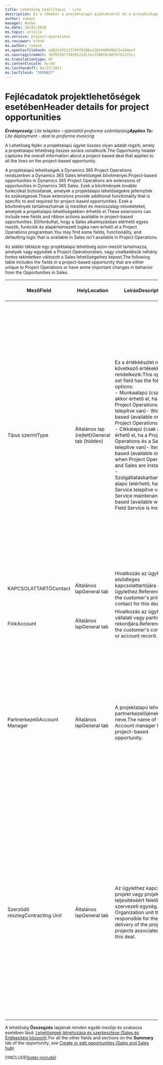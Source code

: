```yaml
---
title: Lehetőség beállításai - Lite
description: Ez a témakör a projektalapú ajánlatokról és a projektalapú lehetőségsorokról nyújt tájékoztatást.
author: rumant
manager: Annbe
ms.date: 10/01/2020
ms.topic: article
ms.service: project-operations
ms.reviewer: kfend
ms.author: rumant
ms.openlocfilehash: ed82cb511337d9f6286e13b244d049022a184eef
ms.sourcegitcommit: 3d78338773929121d17ec3386f6cb67bfb2272cc
ms.translationtype: HT
ms.contentlocale: hu-HU
ms.lasthandoff: 04/27/2021
ms.locfileid: "5950627"
---
```

# <a name="header-details-for-project-opportunities"></a><span data-ttu-id="7b094-103">Fejlécadatok projektlehetőségek esetében</span><span class="sxs-lookup"><span data-stu-id="7b094-103">Header details for project opportunities</span></span>

<span data-ttu-id="7b094-104">_**Érvényesség:** Lite telepítés – ajánlattól proforma számlázásig_</span><span class="sxs-lookup"><span data-stu-id="7b094-104">_**Applies To:** Lite deployment - deal to proforma invoicing_</span></span>

<span data-ttu-id="7b094-105">A Lehetőség fejléc a projektalapú ügylet összes olyan adatát rögzíti, amely a projektalapú lehetőség összes sorára vonatkozik.</span><span class="sxs-lookup"><span data-stu-id="7b094-105">The Opportunity header captures the overall information about a project-based deal that applies to all the lines on the project-based opportunity.</span></span>

<span data-ttu-id="7b094-106">A projektalapú lehetőségek a Dynamics 365 Project Operations rendszerben a Dynamics 365 Sales lehetőségek bővítményei.</span><span class="sxs-lookup"><span data-stu-id="7b094-106">Project-based opportunities in Dynamics 365 Project Operations are extensions of opportunities in Dynamics 365 Sales.</span></span> <span data-ttu-id="7b094-107">Ezek a bővítmények további funkciókat biztosítanak, amelyek a projektalapú lehetőségekre jellemzőek és szükségesek.</span><span class="sxs-lookup"><span data-stu-id="7b094-107">These extensions provide additional functionality that is specific to and required for project-based opportunities.</span></span> <span data-ttu-id="7b094-108">Ezek a bővítmények tartalmazhatnak új mezőket és menüszalag-műveleteket, amelyek a projektalapú lehetőségekben érhetők el.</span><span class="sxs-lookup"><span data-stu-id="7b094-108">These extensions can include new fields and ribbon actions available in project-based opportunities.</span></span> <span data-ttu-id="7b094-109">Előfordulhat, hogy a Sales alkalmazásban elérhető egyes mezők, funkciók és alapértelmezett logika nem érhető el a Project Operations programban.</span><span class="sxs-lookup"><span data-stu-id="7b094-109">You may find some fields, functionality, and defaulting logic that is available in Sales isn't available in Project Operations.</span></span>

<span data-ttu-id="7b094-110">Az alábbi táblázat egy projektalapú lehetőség azon mezőit tartalmazza, amelyek vagy egyediek a Project Operationsben, vagy viselkedésük néhány fontos tekintetben változott a Sales lehetőségeihez képest.</span><span class="sxs-lookup"><span data-stu-id="7b094-110">The following table includes the fields in a project-based opportunity that are either unique to Project Operations or have some important changes in behavior from the Opportunities in Sales.</span></span>

| <span data-ttu-id="7b094-111">**Mező**</span><span class="sxs-lookup"><span data-stu-id="7b094-111">**Field**</span></span> | <span data-ttu-id="7b094-112">**Hely**</span><span class="sxs-lookup"><span data-stu-id="7b094-112">**Location**</span></span> | <span data-ttu-id="7b094-113">**Leírás**</span><span class="sxs-lookup"><span data-stu-id="7b094-113">**Description**</span></span> | <span data-ttu-id="7b094-114">**Alsóbb rétegbeli hatás**</span><span class="sxs-lookup"><span data-stu-id="7b094-114">**Downstream impact**</span></span> |
| --- | --- | --- | --- |
| <span data-ttu-id="7b094-115">Típus szerint</span><span class="sxs-lookup"><span data-stu-id="7b094-115">Type</span></span> | <span data-ttu-id="7b094-116">Általános lap (rejtett)</span><span class="sxs-lookup"><span data-stu-id="7b094-116">General tab (hidden)</span></span> | <span data-ttu-id="7b094-117">Ez a értékkészlet mező a következő értékekkel rendelkezik:</span><span class="sxs-lookup"><span data-stu-id="7b094-117">This option set field has the following options:</span></span></br><span data-ttu-id="7b094-118">- Munkaalapú (csak akkor érhető el, ha a Project Operations telepítve van)</span><span class="sxs-lookup"><span data-stu-id="7b094-118">- Work-based (available only with Project Operations)</span></span></br><span data-ttu-id="7b094-119">- Cikkalapú (csak akkor érhető el, ha a Project Operations és a Sales telepítve van)</span><span class="sxs-lookup"><span data-stu-id="7b094-119">- Item-based (available only when Project Operations and Sales are installed)</span></span></br><span data-ttu-id="7b094-120">- Szolgáltatáskarbantartás-alapú (elérhető, ha a Field Service telepítve van)</span><span class="sxs-lookup"><span data-stu-id="7b094-120">- Service maintenance-based (available when Field Service is installed)</span></span> | <span data-ttu-id="7b094-121">A Project Operations alkalmazás használatakor a program automatikusan **Munkaalapú** értékre állítja a mezőt, amely projektalapúként osztályozza a lehetőséget.</span><span class="sxs-lookup"><span data-stu-id="7b094-121">When you use Project Operations, this field value is automatically set to **Work-based** which classifies the Opportunity as project-based.</span></span> <span data-ttu-id="7b094-122">Projektalapú lehetőség szükséges ahhoz, hogy az adott üzletre vonatkozóan a későbbi értékesítési folyamatban az összes projektspecifikus kiterjesztés és funkció engedélyezve legyen.</span><span class="sxs-lookup"><span data-stu-id="7b094-122">An Opportunity should be project-based to enable all project-specific extensions and functionality in the downstream sales process for this deal.</span></span> |
| <span data-ttu-id="7b094-123">KAPCSOLATTARTÓ</span><span class="sxs-lookup"><span data-stu-id="7b094-123">Contact</span></span> | <span data-ttu-id="7b094-124">Általános lap</span><span class="sxs-lookup"><span data-stu-id="7b094-124">General tab</span></span> | <span data-ttu-id="7b094-125">Hivatkozás az ügyfél elsődleges kapcsolattartójára az ügylethez.</span><span class="sxs-lookup"><span data-stu-id="7b094-125">Reference to the customer's primary contact for this deal.</span></span> | |
| <span data-ttu-id="7b094-126">Fiók</span><span class="sxs-lookup"><span data-stu-id="7b094-126">Account</span></span> | <span data-ttu-id="7b094-127">Általános lap</span><span class="sxs-lookup"><span data-stu-id="7b094-127">General tab</span></span> | <span data-ttu-id="7b094-128">Hivatkozás az ügyfél vállalati vagy partneri rekordjára.</span><span class="sxs-lookup"><span data-stu-id="7b094-128">Reference to the customer's company or account record.</span></span> | |
| <span data-ttu-id="7b094-129">Partnerkezelő</span><span class="sxs-lookup"><span data-stu-id="7b094-129">Account Manager</span></span> | <span data-ttu-id="7b094-130">Általános lap</span><span class="sxs-lookup"><span data-stu-id="7b094-130">General tab</span></span> | <span data-ttu-id="7b094-131">A projektalapú lehetőség partnerkezelőjének neve.</span><span class="sxs-lookup"><span data-stu-id="7b094-131">The name of the Account manager for this project-based opportunity.</span></span> | <span data-ttu-id="7b094-132">A partnerkezelő felelős az ügyféllel való kapcsolat kezeléséért a projekt teljesítése során.</span><span class="sxs-lookup"><span data-stu-id="7b094-132">The Account manager is responsible for managing the relationship with the customer through the completion of this project.</span></span> <span data-ttu-id="7b094-133">A partnerkezelőhöz kötött foglalható erőforrásrekord alapján a szerződő részleg az alapértelmezett értéket veszi fel.</span><span class="sxs-lookup"><span data-stu-id="7b094-133">Based on the bookable resource record tied to the Account manager, the contracting unit is defaulted.</span></span> |
| <span data-ttu-id="7b094-134">Szerződő részleg</span><span class="sxs-lookup"><span data-stu-id="7b094-134">Contracting Unit</span></span> | <span data-ttu-id="7b094-135">Általános lap</span><span class="sxs-lookup"><span data-stu-id="7b094-135">General tab</span></span> | <span data-ttu-id="7b094-136">Az ügylethez kapcsolódó projekt vagy projektek teljesítéséért felelős szervezeti egység.</span><span class="sxs-lookup"><span data-stu-id="7b094-136">The Organization unit that is responsible for the delivery of the project or projects associated with this deal.</span></span> | <span data-ttu-id="7b094-137">A szerződő egység a vállalat azon részlege, amely a projekteket az üzlet lezárását követően teljesíti.</span><span class="sxs-lookup"><span data-stu-id="7b094-137">The contracting unit is the division of the company that will complete the project(s) after the deal is closed.</span></span> <span data-ttu-id="7b094-138">Minden egyes szerződő egység pénznemmel rendelkezik, és ez a pénznem kerül felhasználásra a projekthez kapcsolódó becsült és ténylegesen felmerült költségek jelentésére.</span><span class="sxs-lookup"><span data-stu-id="7b094-138">Every contracting unit has a currency, and this currency is used to report estimated and actual costs incurred during the project.</span></span> |

<span data-ttu-id="7b094-139">A lehetőség **Összegzés** lapjának minden egyéb mezője és szakasza esetében lásd: [Lehetőségek létrehozása és szerkesztése (Sales és Értékesítési központ)](/dynamics365/sales-enterprise/create-edit-opportunity-sales).</span><span class="sxs-lookup"><span data-stu-id="7b094-139">For all the other fields and sections on the **Summary** tab of the opportunity, see [Create or edit opportunities (Sales and Sales hub)](/dynamics365/sales-enterprise/create-edit-opportunity-sales)</span></span>


[!INCLUDE[footer-include](../../includes/footer-banner.md)]
